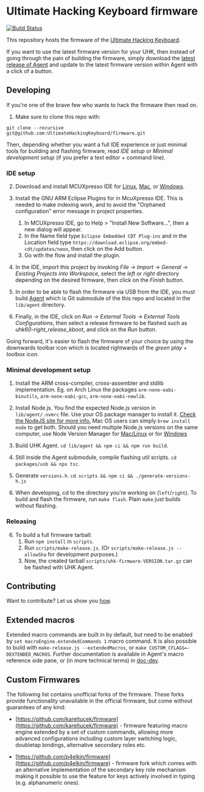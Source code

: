# Ultimate Hacking Keyboard firmware

[![Build Status](https://cloud.drone.io/api/badges/UltimateHackingKeyboard/firmware/status.svg)](https://cloud.drone.io/UltimateHackingKeyboard/firmware)

This repository hosts the firmware of the [Ultimate Hacking Keyboard](https://ultimatehackingkeyboard.com/).

If you want to use the latest firmware version for your UHK, then instead of going through the pain of building the firmware, simply download the [latest release of Agent](https://github.com/UltimateHackingKeyboard/agent/releases/latest) and update to the latest firmware version within Agent with a click of a button.

## Developing

If you're one of the brave few who wants to hack the firmware then read on.

1. Make sure to clone this repo with:

`git clone --recursive git@github.com:UltimateHackingKeyboard/firmware.git`

Then, depending whether you want a full IDE experience or just minimal tools for building and flashing firmware, read *IDE setup* or *Minimal development setup* (if you prefer a text editor + command line).

### IDE setup

2. Download and install MCUXpresso IDE for [Linux](https://storage.googleapis.com/ugl-static/mcuxpresso-ide/mcuxpressoide-11.2.0_4120.x86_64.deb.bin), [Mac](https://storage.googleapis.com/ugl-static/mcuxpresso-ide/MCUXpressoIDE_11.2.0_4120.pkg), or [Windows](https://storage.googleapis.com/ugl-static/mcuxpresso-ide/MCUXpressoIDE_11.2.0_4120.exe).

3. Install the GNU ARM Eclipse Plugins for in McuXpresso IDE. This is needed to make indexing work, and to avoid the "Orphaned configuration" error message in project properties. 
    1. In MCUXpresso IDE, go to Help > "Install New Software...", then a new dialog will appear.
    2. In the Name field type `Eclipse Embedded CDT Plug-ins` and in the Location field type `https://download.eclipse.org/embed-cdt/updates/neon`, then click on the Add button.
    3. Go with the flow and install the plugin.
    
4. In the IDE, import this project by invoking *File -> Import -> General -> Existing Projects into Workspace*, select the *left* or *right* directory depending on the desired firmware, then click on the *Finish* button.

5. In order to be able to flash the firmware via USB from the IDE, you must build [Agent](https://github.com/UltimateHackingKeyboard/agent) which is Git submodule of the this repo and located in the `lib/agent` directory.

6. Finally, in the IDE, click on *Run -> External Tools -> External Tools Configurations*, then select a release firmware to be flashed such as *uhk60-right_release_kboot*, and click on the *Run* button.

Going forward, it's easier to flash the firmware of your choice by using the downwards toolbar icon which is located rightwards of the *green play + toolbox icon*.

### Minimal development setup

1. Install the ARM cross-compiler, cross-assembler and stdlib implementation. Eg. on Arch Linux the packages `arm-none-eabi-binutils`, `arm-none-eabi-gcc`, `arm-none-eabi-newlib`.

2. Install Node.js. You find the expected Node.js version in `lib/agent/.nvmrc` file. Use your OS package manager to install it. [Check the NodeJS site for more info.](https://nodejs.org/en/download/package-manager/ "Installing Node.js via package manager") Mac OS users can simply `brew install node` to get both. Should you need multiple Node.js versions on the same computer, use Node Version Manager for [Mac/Linux](https://github.com/creationix/nvm) or for [Windows](https://github.com/coreybutler/nvm-windows)

3. Build UHK Agent. `cd lib/agent && npm ci && npm run build`.

4. Still inside the Agent submodule, compile flashing util scripts. `cd packages/usb && npx tsc`.

5. Generate `versions.h`. `cd scripts && npm ci && ./generate-versions-h.js`

6. When developing, cd to the directory you're working on (`left`/`right`). To build and flash the firmware, run `make flash`. Plain `make` just builds without flashing.


### Releasing

6. To build a full firmware tarball:
    1. Run `npm install` in `scripts`.
    2. Run `scripts/make-release.js`. (Or `scripts/make-release.js --allowSha` for development purposes.)
    3. Now, the created tarball `scripts/uhk-firmware-VERSION.tar.gz` can be flashed with UHK Agent.

## Contributing

Want to contribute? Let us show you [how](/CONTRIBUTING.md).

## Extended macros

Extended macro commands are built in by default, but need to be enabled by `set macroEngine.extendedCommands 1` macro command. It is also possible to build with `make-release.js --extendedMacros`, or `make CUSTOM_CFLAGS=-DEXTENDED_MACROS`. Further documentation is available in Agent's macro reference side pane, or (in more technical terms) in [doc-dev](doc-dev).

## Custom Firmwares

The following list contains unofficial forks of the firmware. These forks provide functionality unavailable in the official firmware, but come without guarantees of any kind:

- [https://github.com/kareltucek/firmware](https://github.com/kareltucek/firmware) - firmware featuring macro engine extended by a set of custom commands, allowing more advanced configurations including custom layer switching logic, doubletap bindings, alternative secondary roles etc.

- [https://github.com/p4elkin/firmware](https://github.com/p4elkin/firmware) - firmware fork which comes with an alternative implementation of the secondary key role mechanism making it possible to use the feature for keys actively involved in typing (e.g. alphanumeric ones).

